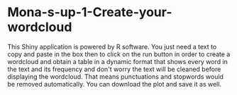 # Mona-s-up-1-Create-your-wordcloud

This Shiny application is powered by R software.
You just need a text to copy and paste in the box then to click on the run button in order to create a wordcloud and obtain a table in a dynamic format that shows every word in the text and its frequency and don't worry the text will be cleaned before displaying the wordcloud.
That means punctuations and stopwords would be removed automatically.
You can download the plot and save it as well.

